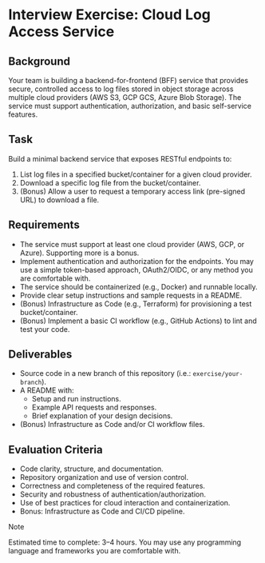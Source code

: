 # Interview Exercise: Cloud Log Access Service
## Background
Your team is building a backend-for-frontend (BFF) service that provides secure, controlled access to log files stored in object storage across multiple cloud providers (AWS S3, GCP GCS, Azure Blob Storage). The service must support authentication, authorization, and basic self-service features.

## Task
Build a minimal backend service that exposes RESTful endpoints to:
1. List log files in a specified bucket/container for a given cloud provider.
2. Download a specific log file from the bucket/container.
3. (Bonus) Allow a user to request a temporary access link (pre-signed URL) to download a file.

## Requirements
- The service must support at least one cloud provider (AWS, GCP, or Azure). Supporting more is a bonus.
- Implement authentication and authorization for the endpoints. You may use a simple token-based approach, OAuth2/OIDC, or any method you are comfortable with.
- The service should be containerized (e.g., Docker) and runnable locally.
- Provide clear setup instructions and sample requests in a README.
- (Bonus) Infrastructure as Code (e.g., Terraform) for provisioning a test bucket/container.
- (Bonus) Implement a basic CI workflow (e.g., GitHub Actions) to lint and test your code.

## Deliverables
- Source code in a new branch of this repository (i.e.: `exercise/your-branch`).
- A README with:
    - Setup and run instructions.
    - Example API requests and responses.
    - Brief explanation of your design decisions.
- (Bonus) Infrastructure as Code and/or CI workflow files.

## Evaluation Criteria
- Code clarity, structure, and documentation.
- Repository organization and use of version control.
- Correctness and completeness of the required features.
- Security and robustness of authentication/authorization.
- Use of best practices for cloud interaction and containerization.
- Bonus: Infrastructure as Code and CI/CD pipeline.

> [!NOTE]
> Estimated time to complete: 3–4 hours. You may use any programming language and frameworks you are comfortable with.
